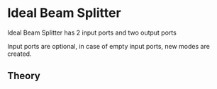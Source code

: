 # Ideal Beam Splitter


Ideal Beam Splitter has 2 input ports and two output ports

Input ports are optional, in case of empty input ports, new 
modes are created.

## Theory
